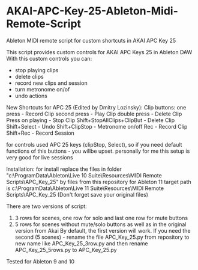 # AKAI-APC-Key-25-Ableton-Midi-Remote-Script
Ableton MIDI remote script for custom shortcuts in AKAI APC Key 25

This script provides custom controls for AKAI APC Keys 25 in Ableton DAW
With this custom controls you can:
- stop playing clips
- delete clips
- record new clips and session
- turn metronome on/of
- undo actions

New Shortcuts for APC 25 (Edited by Dmitry Lozinsky): 
Clip buttons:
one press - 		Record Clip
second press -		Play Clip
double press -		Delete Clip
Press on playing - 	Stop Clip
Shift+StopAllClips+ClipBut - Delete Clip
Shift+Select - 		Undo
Shift+ClipStop -	Metronome on/off
Rec -			Record Clip
Shift+Rec -		Record Session

for controls used APC 25 keys (clipStop, Select), so if you need default functions of this buttons - you willbe upset.
personally for me this setup is very good for live sessions

Installation:
for install replace the files in folder "c:\ProgramData\Ableton\Live 10 Suite\Resources\MIDI Remote Scripts\APC_Key_25" by files from this repository
for Ableton 11 target path is c:\ProgramData\Ableton\Live 11 Suite\Resources\MIDI Remote Scripts\APC_Key_25
(Don't forget save your original files)

There are two versions of script:
1. 3 rows for scenes, one row for solo and last one row for mute buttons
2. 5 rows for scenes without mute/solo buttons as well as in the original version from Akai
By default, the first version will work. If you need the second (5 scenes) - rename the file APC_Key_25.py from repository to new name like APC_Key_25_3row.py and then rename APC_Key_25_5rows.py to APC_Key_25.py

Tested for Ableton 9 and 10


